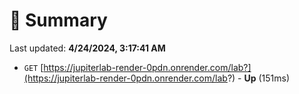# 📖 Summary
Last updated: **4/24/2024, 3:17:41 AM**

- `GET` [https://jupiterlab-render-0pdn.onrender.com/lab?](https://jupiterlab-render-0pdn.onrender.com/lab?) - **Up** (151ms)
